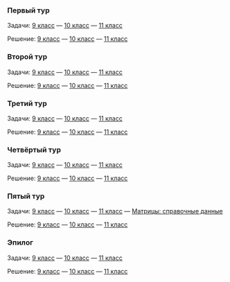 ### Первый тур
<a>Задачи: </a>[9 класс](../lprcup-files/09.s02.e01_ru.pdf)<a> — </a>[10 класс](../lprcup-files/10.s02.e01_ru.pdf)<a> — </a>[11 класс](../lprcup-files/11.s02.e01_ru.pdf)

<a>Решение: </a>[9 класс](../lprcup-files/09.s02.e01_sol_ru.pdf)<a> — </a>[10 класс](../lprcup-files/10.s02.e01_sol_ru.pdf)<a> — </a>[11 класс](../lprcup-files/11.s02.e01_sol_ru.pdf)

### Второй тур
<a>Задачи: </a>[9 класс](../lprcup-files/09.s02.e02_ru.pdf)<a> — </a>[10 класс](../lprcup-files/10.s02.e02_ru.pdf)<a> — </a>[11 класс](../lprcup-files/11.s02.e02_ru.pdf)

<a>Решение: </a>[9 класс](../lprcup-files/09.s02.e02_sol_ru.pdf)<a> — </a>[10 класс](../lprcup-files/10.s02.e02_sol_ru.pdf)<a> — </a>[11 класс](../lprcup-files/11.s02.e02_sol_ru.pdf)

### Третий тур
<a>Задачи: </a>[9 класс](../lprcup-files/09.s02.e03_ru.pdf)<a> — </a>[10 класс](../lprcup-files/10.s02.e03_ru.pdf)<a> — </a>[11 класс](../lprcup-files/11.s02.e03_ru.pdf)

<a>Решение: </a>[9 класс](../lprcup-files/09.s02.e03_sol_ru.pdf)<a> — </a>[10 класс](../lprcup-files/10.s02.e03_sol_ru.pdf)<a> — </a>[11 класс](../lprcup-files/11.s02.e03_sol_ru.pdf)

### Четвёртый тур
<a>Задачи: </a>[9 класс](../lprcup-files/09.s02.e04_ru.pdf)<a> — </a>[10 класс](../lprcup-files/10.s02.e04_ru.pdf)<a> — </a>[11 класс](../lprcup-files/11.s02.e04_ru.pdf)

<a>Решение: </a>[9 класс](../lprcup-files/09.s02.e04_sol_ru.pdf)<a> — </a>[10 класс](../lprcup-files/10.s02.e04_sol_ru.pdf)<a> — </a>[11 класс](../lprcup-files/11.s02.e04_sol_ru.pdf)

### Пятый тур
<a>Задачи: </a>[9 класс](../lprcup-files/09.s02.e05_ru.pdf)<a> — </a>[10 класс](../lprcup-files/10.s02.e05_ru.pdf)<a> — </a>[11 класс](../lprcup-files/11.s02.e05_ru.pdf)<a> — </a>[Матрицы: справочные данные](../lprcup-files/Matrices.s02.e05_ru.pdf)

<a>Решение: </a>[9 класс](../lprcup-files/09.s02.e05_sol_ru.pdf)<a> — </a>[10 класс](../lprcup-files/10.s02.e05_sol_ru.pdf)<a> — </a>[11 класс](../lprcup-files/11.s02.e05_sol_ru.pdf)

### Эпилог
<a>Задачи: </a>[9 класс](../lprcup-files/09.s02.epilogue_ru.pdf)<a> — </a>[10 класс](../lprcup-files/10.s02.epilogue_ru.pdf)<a> — </a>[11 класс](../lprcup-files/11.s02.epilogue_ru.pdf)

<a>Решение: </a>[9 класс](../lprcup-files/09.s02.epilogue_sol_ru.pdf)<a> — </a>[10 класс](../lprcup-files/10.s02.epilogue_sol_ru.pdf)<a> — </a>[11 класс](../lprcup-files/11.s02.epilogue_sol_ru.pdf)